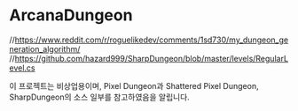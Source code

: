 # ArcanaDungeon

//https://www.reddit.com/r/roguelikedev/comments/1sd730/my_dungeon_generation_algorithm/
//https://github.com/hazard999/SharpDungeon/blob/master/levels/RegularLevel.cs

이 프로젝트는 비상업용이며, Pixel Dungeon과 Shattered Pixel Dungeon, SharpDungeon의 소스 일부를 참고하였음을 알립니다.
